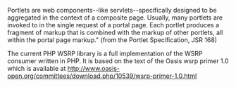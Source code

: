 Portlets are web components--like servlets--specifically designed to be aggregated in the context of a composite page. Usually, many portlets are invoked to in the single request of a portal page. Each portlet produces a fragment of markup that is combined with the markup of other portlets, all within the portal page markup." (from the Portlet Specification, JSR 168)

The current PHP WSRP library is a full implementation of the WSRP consumer written in PHP.
It is based on the text of the Oasis wsrp primer 1.0 which is available at http://www.oasis-open.org/committees/download.php/10539/wsrp-primer-1.0.html
